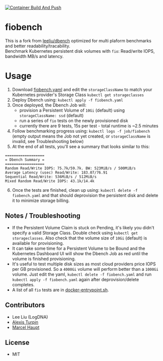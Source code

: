 [![Container Build And Push](https://github.com/mahaupt/fiobench/actions/workflows/main.yml/badge.svg?branch=master)](https://github.com/mahaupt/fiobench/actions/workflows/main.yml)

# fiobench
This is a fork from [leeliu/dbench](https://github.com/leeliu/dbench) optimized for multi plaform benchmarks and better readability/tracability.  
Benchmark Kubernetes persistent disk volumes with `fio`: Read/write IOPS, bandwidth MB/s and latency.

# Usage

1. Download [fiobench.yaml](https://raw.githubusercontent.com/mahaupt/fiobench/master/fiobench.yaml) and edit the `storageClassName` to match your Kubernetes provider's Storage Class `kubectl get storageclasses`
2. Deploy Dbench using: `kubectl apply -f fiobench.yaml`
3. Once deployed, the Dbench Job will:
    * provision a Persistent Volume of `10Gi` (default) using `storageClassName: ssd` (default)
    * run a series of `fio` tests on the newly provisioned disk
    * currently there are 9 tests, 15s per test - total runtime is ~2.5 minutes
4. Follow benchmarking progress using: `kubectl logs -f job/fiobench` (empty output means the Job not yet created, or `storageClassName` is invalid, see Troubleshooting below)
5. At the end of all tests, you'll see a summary that looks similar to this:
```
==================
= Dbench Summary =
==================
Random Read/Write IOPS: 75.7k/59.7k. BW: 523MiB/s / 500MiB/s
Average Latency (usec) Read/Write: 183.07/76.91
Sequential Read/Write: 536MiB/s / 512MiB/s
Mixed Random Read/Write IOPS: 43.1k/14.4k
```
6. Once the tests are finished, clean up using: `kubectl delete -f fiobench.yaml` and that should deprovision the persistent disk and delete it to minimize storage billing.

## Notes / Troubleshooting

* If the Persistent Volume Claim is stuck on Pending, it's likely you didn't specify a valid Storage Class. Double check using `kubectl get storageclasses`. Also check that the volume size of `10Gi` (default) is available for provisioning.
* It can take some time for a Persistent Volume to be Bound and the Kubernetes Dashboard UI will show the Dbench Job as red until the volume is finished provisioning.
* It's useful to test multiple disk sizes as most cloud providers price IOPS per GB provisioned. So a `4000Gi` volume will perform better than a `1000Gi` volume. Just edit the yaml, `kubectl delete -f fiobench.yaml` and run `kubectl apply -f fiobench.yaml` again after deprovision/delete completes.
* A list of all `fio` tests are in [docker-entrypoint.sh](https://raw.githubusercontent.com/mahaupt/fiobench/master/docker-entrypoint.sh).

## Contributors

* Lee Liu (LogDNA)
* [Alexis Turpin](https://github.com/alexis-turpin)
* [Marcel Haupt](https://github.com/mahaupt)

## License

* MIT
